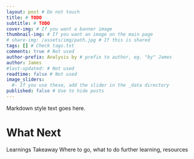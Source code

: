 ```yaml
---
layout: post # Do not touch
title: # TODO
subtitle: # TODO
cover-img: # If you want a banner image
thumbnail-img: # If you want an image on the main page
# share-img: /assets/img/path.jpg # If this is shared
tags: [] # Check tags.txt
comments: true # Not used
author-prefix: Analysis by # prefix to author, eg. "by" James
author: James
#last-updated: # Not used
readtime: false # Not used
image_sliders:
  #- If you use these, add the slider in the _data directory
published: false # Use to hide posts
---
```


Markdown style text goes here.

# What Next

Learnings
Takeaway
Where to go, what to do
further learning, resources